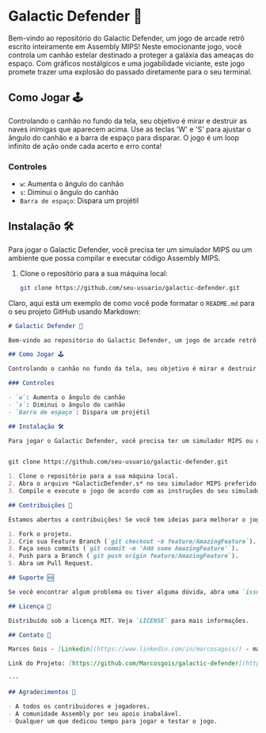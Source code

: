# Galactic Defender 🚀

Bem-vindo ao repositório do Galactic Defender, um jogo de arcade retrô escrito inteiramente em Assembly MIPS! Neste emocionante jogo, você controla um canhão estelar destinado a proteger a galáxia das ameaças do espaço. Com gráficos nostálgicos e uma jogabilidade viciante, este jogo promete trazer uma explosão do passado diretamente para o seu terminal.

## Como Jogar 🕹️

Controlando o canhão no fundo da tela, seu objetivo é mirar e destruir as naves inimigas que aparecem acima. Use as teclas 'W' e 'S' para ajustar o ângulo do canhão e a barra de espaço para disparar. O jogo é um loop infinito de ação onde cada acerto e erro conta!

### Controles

- `w`: Aumenta o ângulo do canhão
- `s`: Diminui o ângulo do canhão
- `Barra de espaço`: Dispara um projétil

## Instalação 🛠️

Para jogar o Galactic Defender, você precisa ter um simulador MIPS ou um ambiente que possa compilar e executar código Assembly MIPS.

1. Clone o repositório para a sua máquina local:
   ```sh
   git clone https://github.com/seu-usuario/galactic-defender.git
   ```

Claro, aqui está um exemplo de como você pode formatar o `README.md` para o seu projeto GitHub usando Markdown:

```markdown
# Galactic Defender 🚀

Bem-vindo ao repositório do Galactic Defender, um jogo de arcade retrô escrito inteiramente em Assembly MIPS! Neste emocionante jogo, você controla um canhão estelar destinado a proteger a galáxia das ameaças do espaço. Com gráficos nostálgicos e uma jogabilidade viciante, este jogo promete trazer uma explosão do passado diretamente para o seu terminal.

## Como Jogar 🕹️

Controlando o canhão no fundo da tela, seu objetivo é mirar e destruir as naves inimigas que aparecem acima. Use as teclas 'W' e 'S' para ajustar o ângulo do canhão e a barra de espaço para disparar. O jogo é um loop infinito de ação onde cada acerto e erro conta!

### Controles

- `w`: Aumenta o ângulo do canhão
- `s`: Diminui o ângulo do canhão
- `Barra de espaço`: Dispara um projétil

## Instalação 🛠️

Para jogar o Galactic Defender, você precisa ter um simulador MIPS ou um ambiente que possa compilar e executar código Assembly MIPS.


git clone https://github.com/seu-usuario/galactic-defender.git

1. Clone o repositório para a sua máquina local.
2. Abra o arquivo *GalacticDefender.s* no seu simulador MIPS preferido.
3. Compile e execute o jogo de acordo com as instruções do seu simulador.

## Contribuições 🤝

Estamos abertos a contribuições! Se você tem ideias para melhorar o jogo ou corrigir bugs, por favor, siga estes passos:

1. Fork o projeto.
2. Crie sua Feature Branch (`git checkout -b feature/AmazingFeature`).
3. Faça seus commits (`git commit -m 'Add some AmazingFeature'`).
4. Push para a Branch (`git push origin feature/AmazingFeature`).
5. Abra um Pull Request.

## Suporte 🆘

Se você encontrar algum problema ou tiver alguma dúvida, abra uma `issue` aqui no GitHub que responderemos assim que possível.

## Licença 📄

Distribuído sob a licença MIT. Veja `LICENSE` para mais informações.

## Contato 📧

Marcos Gois - [Linkedin](https://www.linkedin.com/in/marcosagois/) - marcosvagois@outlook.com

Link do Projeto: [https://github.com/Marcosgois/galactic-defender](https://github.com/Marcosgois/galactic-defender)

---

## Agradecimentos 💖

- A todos os contribuidores e jogadores.
- A comunidade Assembly por seu apoio inabalável.
- Qualquer um que dedicou tempo para jogar e testar o jogo.
